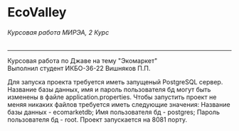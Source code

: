 # **EcoValley**
###### Курсовая работа МИРЭА, 2 Курс

---
Курсовая работа по Джаве на тему "Экомаркет"\
Выполнил студент ИКБО-36-22 Вишняков П.П.

Для запуска проекта требуется иметь запущеный PostgreSQL сервер.
Название базы данных, имя и пароль пользователя бд могут быть
изменены в файле application.properties.
Чтобы запустить проект не меняя никаких файлов требуется иметь 
следующие значения: Название базы данных - ecomarketdb; Имя пользователя
бд - postgres; Пароль пользователя бд - root.
Проект запускается на 8081 порту.
